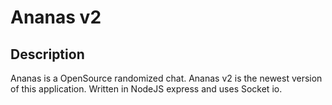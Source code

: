 # Ananas v2

## Description

Ananas is a OpenSource randomized chat.
Ananas v2 is the newest version of this application. Written in NodeJS express and uses Socket io.